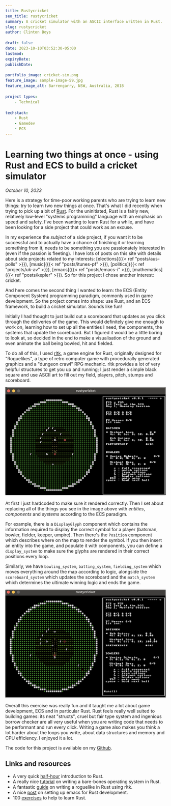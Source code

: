 ```yaml
---
title: Rustycricket
seo_title: rustycricket
summary: A cricket simulator with an ASCII interface written in Rust. 
slug: rustycricket
author: Clinton Boys

draft: false
date: 2023-10-10T03:52:30-05:00
lastmod: 
expiryDate: 
publishDate: 

portfolio_image: cricket-sim.png
feature_image: sample-image-59.jpg
feature_image_alt: Barrengarry, NSW, Australia, 2018

project types: 
    - Technical

techstack:
    - Rust
    - Gamedev
    - ECS
---
```


# Learning two things at once - using Rust and ECS to build a cricket simulator

*October 10, 2023*

Here is a strategy for time-poor working parents who are trying to learn new things: try to learn two new things at once. That's what I did recently when trying to pick up a bit of [Rust](https://www.rust-lang.org). For the uninitiated, Rust is a fairly new, relatively low-level "systems programming" language with an emphasis on speed and safety. I've been wanting to learn Rust for a while, and have been looking for a side project that could work as an excuse. 

In my experience the *subject* of a side project, if you want it to be successful and to actually have a chance of finishing it or learning something from it, needs to be something you are passionately interested in (even if the passion is fleeting). I have lots of posts on this site with details about side projects related to my interests: [elections]({{< ref "posts/aus-polls" >}}), [music]({{< ref "posts/itunes-pf" >}}), [politics]({{< ref "projects/uk-av" >}}), [emacs]({{< ref "posts/emacs-i" >}}), [mathematics]({{< ref "posts/kepler" >}}). So for this project I chose another interest: cricket. 

And here comes the second thing I wanted to learn: the ECS (Entity Component System) programming paradigm, commonly used in game development. So the project comes into shape: use Rust, and an ECS framework, to build a cricket simulator. Sounds like fun!

Initially I had thought to just build out a scoreboard that updates as you click through the deliveries of the game. This would definitely give me enough to work on, learning how to set up all the entities I need, the components, the systems that update the scoreboard. But I figured it would be a little boring to look at, so decided in the end to make a visualisation of the ground and even animate the ball being bowled, hit and fielded. 

To do all of this, I used [rltk](https://github.com/amethyst/bracket-lib), a game engine for Rust, originally designed for "Roguelikes", a type of retro computer game with procedurally generated graphics and a "dungeon crawl" RPG mechanic. rltk provides a lot of very helpful structures to get you up and running; I just render a simple black square and use ASCII art to fill out my field, players, pitch, stumps and scoreboard. 

![Cricket sim](cricket-sim.png)

At first I just hardcoded to make sure it rendered correctly. Then I set about replacing all of the things you see in the image above with *entities*, *components* and *systems* according to the ECS paradigm. 

For example, there is a `DisplayGlyph` component which contains the information required to display the correct symbol for a player (batsman, bowler, fielder, keeper, umpire). Then there's the `Position` component which describes where on the map to render the symbol. If you then insert an entity into the game, and populate it with components, you can define a `display_system` to make sure the glyphs are rendered in their correct positions every loop. 

Similarly, we have `bowling_system`, `batting_system`, `fielding_system` which moves everything around the map according to logic, alongside the `scoreboard_system` which updates the scoreboard and the `match_system` which determines the ultimate winning logic and ends the game. 

![Cricket sim 1](cricket-sim-2.png)

Overall this exercise was really fun and it taught me a lot about game development, ECS and in particular Rust. Rust feels really well suited to building games: its neat "structs", cruel but fair type system and ingenious borrow checker are all very useful when you are writing code that needs to be performant and run every click. Writing a game also makes you think a lot harder about the loops you write, about data structures and memory and CPU efficiency. I enjoyed it a lot. 

The code for this project is available on my [Github](https://github.com/clintonboys/rustycricket). 

## Links and resources

- A very quick [half-hour](https://fasterthanli.me/articles/a-half-hour-to-learn-rust) introduction to Rust. 
- A really nice [tutorial](https://os.phil-opp.com/) on writing a bare-bones operating system in Rust. 
- A fantastic [guide](https://bfnightly.bracketproductions.com/chapter_1.html) on writing a roguelike in Rust using rltk. 
- A nice [post](https://robert.kra.hn/posts/rust-emacs-setup/) on setting up emacs for Rust development.
- 100 [exercises](https://rust-exercises.com) to help to learn Rust. 

